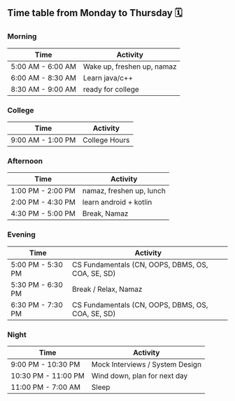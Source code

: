 ## Time table from Monday to Thursday 🗓️

### Morning
| Time              | Activity                   |    
| ----------------- | -------------------------- | 
| 5:00 AM - 6:00 AM | Wake up, freshen up, namaz |     
| 6:00 AM - 8:30 AM | Learn java/c++             |   
| 8:30 AM - 9:00 AM | ready for college          |    

### College
| Time              | Activity      |
| ----------------- | ------------- |
| 9:00 AM - 1:00 PM | College Hours |

### Afternoon
| Time              | Activity                 |
| ----------------- | ------------------------ |
| 1:00 PM - 2:00 PM | namaz, freshen up, lunch |
| 2:00 PM - 4:30 PM | learn android + kotlin   |
| 4:30 PM - 5:00 PM | Break, Namaz             |

### Evening
| Time              | Activity                                          |
| ----------------- | ------------------------------------------------- |
| 5:00 PM - 5:30 PM | CS Fundamentals (CN, OOPS, DBMS, OS, COA, SE, SD) |
| 5:30 PM - 6:30 PM | Break / Relax, Namaz                              |
| 6:30 PM - 7:30 PM | CS Fundamentals (CN, OOPS, DBMS, OS, COA, SE, SD) |

### Night
| Time                | Activity                        |
| ------------------- | ------------------------------- |
| 9:00 PM - 10:30 PM  | Mock Interviews / System Design |
| 10:30 PM - 11:00 PM | Wind down, plan for next day    |
| 11:00 PM - 7:00 AM  | Sleep                           |